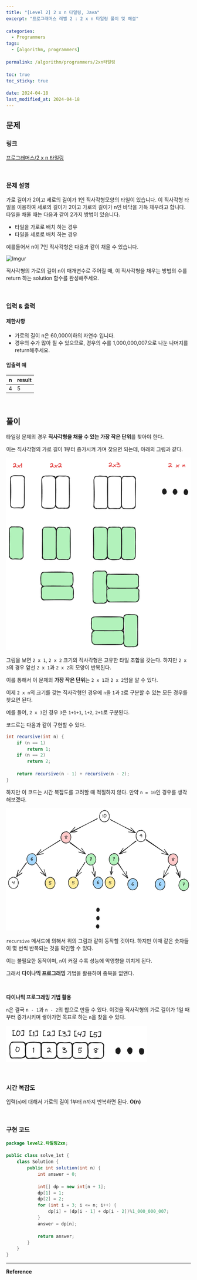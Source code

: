 ```yaml
---
title: "[Level 2] 2 x n 타일링, Java"
excerpt: "프로그래머스 레벨 2 : 2 x n 타일링 풀이 및 해설"

categories:
  - Programmers
tags:
  - [algorithm, programmers]

permalink: /algorithm/programmers/2xn타일링

toc: true
toc_sticky: true

date: 2024-04-18
last_modified_at: 2024-04-18
---
```


## 문제

### 링크

[프로그래머스/2 x n 타일링](https://school.programmers.co.kr/learn/courses/30/lessons/12900)

<br>

### 문제 설명

가로 길이가 2이고 세로의 길이가 1인 직사각형모양의 타일이 있습니다. 이 직사각형 타일을 이용하여 세로의 길이가 2이고 가로의 길이가 n인 바닥을 가득 채우려고 합니다. 타일을 채울 때는 다음과 같이 2가지 방법이 있습니다.

- 타일을 가로로 배치 하는 경우
- 타일을 세로로 배치 하는 경우

예를들어서 n이 7인 직사각형은 다음과 같이 채울 수 있습니다.

![Imgur](https://i.imgur.com/29ANX0f.png)

직사각형의 가로의 길이 n이 매개변수로 주어질 때, 이 직사각형을 채우는 방법의 수를 return 하는 solution 함수를 완성해주세요.

<br>

### 입력 & 출력

#### 제한사항

- 가로의 길이 n은 60,000이하의 자연수 입니다.
- 경우의 수가 많아 질 수 있으므로, 경우의 수를 1,000,000,007으로 나눈 나머지를 return해주세요.

#### 입출력 예

|n|result|
|---|---|
|4|5|

<br>

## 풀이

타일링 문제의 경우 <b>직사각형을 채울 수 있는 가장 작은 단위</b>를 찾아야 한다.

이는 직사각형의 가로 길이 1부터 증가시켜 가며 찾으면 되는데, 아래의 그림과 같다.

![2xn타일링-01.png](/assets/images/posts_img/algorithm-programmers/2xn타일링-01.png)

그림을 보면 `2 x 1`, `2 x 2` 크기의 직사각형은 고유한 타일 조합을 갖는다. 하지만
`2 x 3`의 경우 앞선 `2 x 1`과 `2 x 2`의 모양이 반복된다.

이를 통해서 이 문제의 <b>가장 작은 단위</b>는 `2 x 1`과 `2 x 2`임을 알 수 있다.

이제 `2 x n`의 크기를 갖는 직사각형인 경우에 `n`을 `1`과 `2`로 구분할 수 있는 모든 경우를 찾으면 된다.

예를 들어, `2 x 3`인 경우 `3`은 `1+1+1`, `1+2`, `2+1`로 구분된다.

코드로는 다음과 같이 구현할 수 있다.

```java
int recursive(int n) {
    if (n == 1)
        return 1;
    if (n == 2)
        return 2;
    
    return recursive(n - 1) + recursive(n - 2);
}
```

하지만 이 코드는 시간 복잡도를 고려할 때 적절하지 않다. 만약 `n = 10`인 경우를 생각해보겠다.

![2xn타일링-02.png](/assets/images/posts_img/algorithm-programmers/2xn타일링-02.png)

`recursive` 메서드에 의해서 위의 그림과 같이 동작할 것이다. 하지만 이때 같은 숫자들이 몇 번씩 반복되는 것을 확인할 수 있다.

이는 불필요한 동작이며, `n`이 커질 수록 성능에 악영향을 끼치게 된다.

그래서 <b>다이나믹 프로그래밍</b> 기법을 활용하여 중복을 없앤다.

<br>

<b>다이나믹 프로그래밍 기법 활용</b>

`n`은 결국 `n - 1`과 `n - 2`의 합으로 만들 수 있다. 이것을 직사각형의 가로 길이가 1일 때부터 증가시키며 쌓아가면 목표로 하는
`n`을 찾을 수 있다.

![2xn타일링-03.png](/assets/images/posts_img/algorithm-programmers/2xn타일링-03.png)

<br>

### 시간 복잡도

입력(`n`)에 대해서 가로의 길이 1부터 n까지 반복하면 된다. <b>O(n)</b>

<br>

### 구현 코드

```java
package level2.타일링2xn;

public class solve_1st {
    class Solution {
        public int solution(int n) {
            int answer = 0;

            int[] dp = new int[n + 1];
            dp[1] = 1;
            dp[2] = 2;
            for (int i = 3; i <= n; i++) {
                dp[i] = (dp[i - 1] + dp[i - 2])%1_000_000_007;
            }
            answer = dp[n];

            return answer;
        }
    }
}
```


<hr>
<b>Reference</b>  

